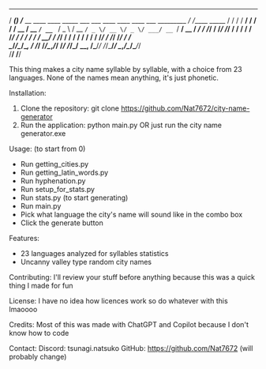    _______ __                                                                          __            
  / ____(_) /___  __   ____  ____ _____ ___  ___     ____ ____  ____  ___  _________ _/ /_____  _____
 / /   / / __/ / / /  / __ \/ __ `/ __ `__ \/ _ \   / __ `/ _ \/ __ \/ _ \/ ___/ __ `/ __/ __ \/ ___/
/ /___/ / /_/ /_/ /  / / / / /_/ / / / / / /  __/  / /_/ /  __/ / / /  __/ /  / /_/ / /_/ /_/ / /    
\____/_/\__/\__, /  /_/ /_/\__,_/_/ /_/ /_/\___/   \__, /\___/_/ /_/\___/_/   \__,_/\__/\____/_/     
           /____/                                 /____/                                             

This thing makes a city name syllable by syllable, with a choice from 23 languages. None of the names mean anything, it's just phonetic.

Installation:
1. Clone the repository: git clone https://github.com/Nat7672/city-name-generator
2. Run the application: python main.py
OR just run the city name generator.exe

Usage:
(to start from 0)
- Run getting_cities.py
- Run getting_latin_words.py
- Run hyphenation.py
- Run setup_for_stats.py
- Run stats.py
(to start generating)
- Run main.py
- Pick what language the city's name will sound like in the combo box
- Click the generate button

Features:
- 23 languages analyzed for syllables statistics
- Uncanny valley type random city names

Contributing:
I'll review your stuff before anything because this was a quick thing I made for fun

License:
I have no idea how licences work so do whatever with this lmaoooo

Credits:
Most of this was made with ChatGPT and Copilot because I don't know how to code

Contact:
Discord: tsunagi.natsuko
GitHub: https://github.com/Nat7672 (will probably change)
